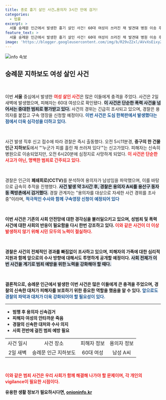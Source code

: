 ```yaml
---
title: 종로 흉기 살인 사건…용의자 3시간 만에 검거!
categories:
  - 법률
excerpt: >
  서울 숭례문 인근에서 발생한 흉기 살인 사건! 60대 여성이 쓰러진 채 발견돼 병원 이송 후 심정지, 용의자는 3시간 만에 체포. 경찰의 긴급 조사가 이어지고 있습니다. 사건의 전말은?
feature_text: >
  서울 숭례문 인근에서 발생한 흉기 살인 사건! 60대 여성이 쓰러진 채 발견돼 병원 이송 후 심정지, 용의자는 3시간 만에 체포. 경찰의 긴급 조사가 이어지고 있습니다. 사건의 전말은?
image: 'https://blogger.googleusercontent.com/img/b/R29vZ2xl/AVvXsEixyZcFfHzMRdzZMjFBmAUKJYCLCGyLL1o632UiGVXcaFdKo_bkvkuCioo0uUKlGfBVcT3P84aROyZIXSBEx3Aw5nCQ3pTgDom1WDC4m8eifvWiAmWEEVb4x6G_l8C0QH225ldMjyaFvpxGEBGNO37VmDTDMHGhJPq73UglMfDca1-0aw/s1600/blogspot.png'
---
```


<p><img src="https://blogger.googleusercontent.com/img/b/R29vZ2xl/AVvXsEixyZcFfHzMRdzZMjFBmAUKJYCLCGyLL1o632UiGVXcaFdKo_bkvkuCioo0uUKlGfBVcT3P84aROyZIXSBEx3Aw5nCQ3pTgDom1WDC4m8eifvWiAmWEEVb4x6G_l8C0QH225ldMjyaFvpxGEBGNO37VmDTDMHGhJPq73UglMfDca1-0aw/s1600/blogspot.png" alt="info 속보" /></p>

<h2 data-ke-size="size26">숭례문 지하보도 여성 살인 사건</h2>

<p data-ke-size="size16">&nbsp;</p>

<p>이번 <b>서울</b> 중심에서 발생한 <b><span style="color: #ee2323;">여성 살인 사건</span></b>은 많은 이들에게 충격을 주었다. 사건은 2일 새벽에 발생했으며, 피해자는 60대 여성으로 확인됐다. <b><span style="background-color: #21538527;">이 사건은 단순한 폭력 사건을 넘어서는 중대한 범죄로 평가받고 있다.</span></b> 사건의 경위는 긴급히 조사되고 있으며, 경찰은 용의자를 붙잡고 구속 영장을 신청할 예정이다. <b><span style="color: #1a5490;">이번 사건은 도심 한복판에서 발생했다는 점에서 더욱 심각성을 더하고 있다.</span></b></p>

<p data-ke-size="size16">&nbsp;</p>

<p>사건 발생 직후 신고 접수에 따라 경찰은 즉시 출동했다. 오전 5시11분경, <b>중구의 한 건물 인근 지하보도</b>에서 "'누군가 피를 흘린 채 쓰러져 있다'"는 신고가었다. 피해자는 신속히 병원으로 이송되었지만, 오전 6시20분에 심정지로 사망하게 되었다. <b><span style="color: #ee2323;">이 사건은 단순한 사고가 아닌, 명백한 범죄로 간주되고 있다.</span></b></p>

<p data-ke-size="size16">&nbsp;</p>

<p>경찰은 인근의 <b>폐쇄회로(CCTV)</b>를 분석하여 용의자가 남성임을 파악했으며, 이를 바탕으로 급속히 추적을 진행했다. <b><span style="background-color: #21538527;">사건 발생 약 3시간 후, 경찰은 용의자 A씨를 용산구 동자동 쪽방촌에서 검거했다.</span></b> 경찰 관계자는 "용의자를 대상으로 자세한 사건 경위를 조사 중"이라며, <b><span style="color: #1a5490;">적극적인 수사와 함께 구속영장 신청이 예정되어 있다</span></b고 밝혔다.</p>

<p data-ke-size="size16">&nbsp;</p>

<p>이번 사건은 기존의 <b>사회 안전망</b>에 대한 경각심을 불러일으키고 있으며, 성범죄 및 폭력 사건에 대한 사회의 반응이 필요함을 다시 한번 강조하고 있다. <b><span style="color: #ee2323;">이와 같은 사건이 더 이상 발생하지 않기 위해 시민 모두의 노력이 절실하다.</span></b> </p>

<p data-ke-size="size16">&nbsp;</p>

<p>경찰은 사건의 전체적인 경과를 빠짐없이 조사하고 있으며, 피해자의 가족에 대한 심리적 지원과 함께 앞으로의 수사 방향에 대해서도 투명하게 공개할 예정이다. <b><span style="background-color: #21538527;">사회 전체가 이번 사건을 계기로 범죄 예방을 위한 노력을 강화해야 할 때다.</span></b> </p>

<p data-ke-size="size16">&nbsp;</p>

<p><b>결론적으로</b>, 숭례문 인근에서 발생한 이번 사건은 많은 이들에게 큰 충격을 주었으며, 경찰의 신속한 대처가 피해자를 보호하기 위한 중요한 역할을 했음을 알 수 있다. <b><span style="color: #1a5490;">앞으로도 경찰의 파악과 대처가 더욱 강화되어야 할 필요성이 있다.</span></b> </p>

<hr/>

<ul>
    <li>범행 후 용의자 신속검거</li>
    <li>피해자 여성의 안타까운 죽음</li>
    <li>경찰의 신속한 대처와 수사 의지</li>
    <li>사회 전반에 걸친 범죄 예방 필요</li>
</ul>

<table style="width:100%">
  <tr>
    <td style="text-align: center; height: 17px;">사건 일시</td>
    <td style="text-align: center; height: 17px;">사건 장소</td>
    <td style="text-align: center; height: 17px;">피해자 정보</td>
    <td style="text-align: center; height: 17px;">용의자 정보</td>
  </tr>
  <tr>
    <td style="text-align: center; height: 17px;">2일 새벽</td>
    <td style="text-align: center; height: 17px;">숭례문 인근 지하보도</td>
    <td style="text-align: center; height: 17px;">60대 여성</td>
    <td style="text-align: center; height: 17px;">남성 A씨</td>
  </tr>
</table> 

<p data-ke-size="size16">&nbsp;</p> 

<p><b><span style="color: #ee2323;">이와 같은 범죄 사건은 우리 사회가 함께 해결해 나가야 할 문제이며, 각 개인의 vigilance이 필요한 시점이다.</span></b></p>
유용한 생활 정보가 필요하시다면, <a href="https://onioninfo.kr" rel="dofollow">onioninfo.kr</a>


